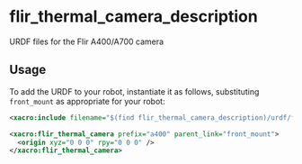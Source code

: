 # flir_thermal_camera_description
URDF files for the Flir A400/A700 camera

## Usage

To add the URDF to your robot, instantiate it as follows, substituting `front_mount` as appropriate for your robot:

```xml
<xacro:include filename="$(find flir_thermal_camera_description)/urdf/flir_thermal_camera.urdf.xacro" />

<xacro:flir_thermal_camera prefix="a400" parent_link="front_mount">
  <origin xyz="0 0 0" rpy="0 0 0" />
</xacro:flir_thermal_camera>
```
